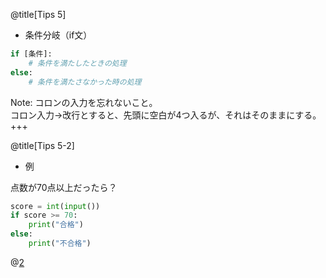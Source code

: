 @title[Tips 5]

* 条件分岐（if文）

```python
if [条件]:
    # 条件を満たしたときの処理
else:
    # 条件を満たさなかった時の処理
```

Note:
コロンの入力を忘れないこと。  
コロン入力→改行とすると、先頭に空白が4つ入るが、それはそのままにする。
+++

@title[Tips 5-2]

* 例

点数が70点以上だったら？

```python
score = int(input())
if score >= 70:
    print("合格")
else:
    print("不合格")
```
@[2](条件。「scoreが70以上」かどうか判定している。)